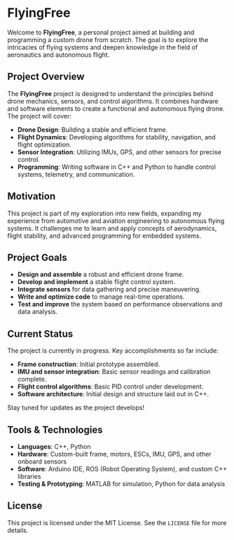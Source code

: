 # FlyingFree

Welcome to **FlyingFree**, a personal project aimed at building and programming a custom drone from scratch. The goal is to explore the intricacies of flying systems and deepen knowledge in the field of aeronautics and autonomous flight.

## Project Overview

The **FlyingFree** project is designed to understand the principles behind drone mechanics, sensors, and control algorithms. It combines hardware and software elements to create a functional and autonomous flying drone. The project will cover:

- **Drone Design**: Building a stable and efficient frame.
- **Flight Dynamics**: Developing algorithms for stability, navigation, and flight optimization.
- **Sensor Integration**: Utilizing IMUs, GPS, and other sensors for precise control.
- **Programming**: Writing software in C++ and Python to handle control systems, telemetry, and communication.

## Motivation

This project is part of my exploration into new fields, expanding my experience from automotive and aviation engineering to autonomous flying systems. It challenges me to learn and apply concepts of aerodynamics, flight stability, and advanced programming for embedded systems.

## Project Goals

- **Design and assemble** a robust and efficient drone frame.
- **Develop and implement** a stable flight control system.
- **Integrate sensors** for data gathering and precise maneuvering.
- **Write and optimize code** to manage real-time operations.
- **Test and improve** the system based on performance observations and data analysis.

## Current Status

The project is currently in progress. Key accomplishments so far include:

- **Frame construction**: Initial prototype assembled.
- **IMU and sensor integration**: Basic sensor readings and calibration complete.
- **Flight control algorithms**: Basic PID control under development.
- **Software architecture**: Initial design and structure laid out in C++.

Stay tuned for updates as the project develops!

## Tools & Technologies

- **Languages**: C++, Python
- **Hardware**: Custom-built frame, motors, ESCs, IMU, GPS, and other onboard sensors
- **Software**: Arduino IDE, ROS (Robot Operating System), and custom C++ libraries
- **Testing & Prototyping**: MATLAB for simulation, Python for data analysis

## License

This project is licensed under the MIT License. See the `LICENSE` file for more details.

